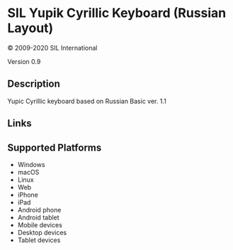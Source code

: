 SIL Yupik Cyrillic Keyboard (Russian Layout)
==============

© 2009-2020 SIL International

Version 0.9

Description
-----------

Yupic Cyrillic keyboard based on Russian Basic ver. 1.1

Links
-----


Supported Platforms
-------------------
 * Windows
 * macOS
 * Linux
 * Web
 * iPhone
 * iPad
 * Android phone
 * Android tablet
 * Mobile devices
 * Desktop devices
 * Tablet devices

